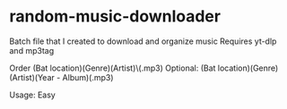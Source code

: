 # random-music-downloader
Batch file that I created to download and organize music
Requires yt-dlp and mp3tag

Order
(Bat location)\(Genre)\(Artist)\\(.mp3)
Optional: (Bat location)\(Genre)\(Artist)\(Year - Album)\(.mp3)

Usage:
Easy
